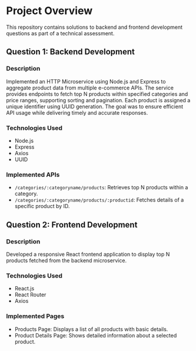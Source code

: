 # Project Overview

This repository contains solutions to backend and frontend development questions as part of a technical assessment.

## Question 1: Backend Development

### Description
Implemented an HTTP Microservice using Node.js and Express to aggregate product data from multiple e-commerce APIs. The service provides endpoints to fetch top N products within specified categories and price ranges, supporting sorting and pagination. Each product is assigned a unique identifier using UUID generation. The goal was to ensure efficient API usage while delivering timely and accurate responses.

### Technologies Used
- Node.js
- Express
- Axios
- UUID

### Implemented APIs
- `/categories/:categoryname/products`: Retrieves top N products within a category.
- `/categories/:categoryname/products/:productid`: Fetches details of a specific product by ID.

## Question 2: Frontend Development

### Description
Developed a responsive React frontend application to display top N products fetched from the backend microservice. 
### Technologies Used
- React.js
- React Router
- Axios

### Implemented Pages
- Products Page: Displays a list of all products with basic details.
- Product Details Page: Shows detailed information about a selected product.
